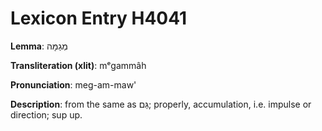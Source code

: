 # Lexicon Entry H4041

**Lemma**: מְגַמָּה

**Transliteration (xlit)**: mᵉgammâh

**Pronunciation**: meg-am-maw'

**Description**:
from the same as גַּם; properly, accumulation, i.e. impulse or direction; sup up.
